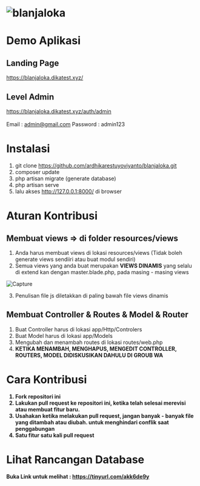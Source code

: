 # ![blanjaloka](https://user-images.githubusercontent.com/61740978/136319435-ace8163d-8fbd-4dc8-9b4f-b9ec2bd170ca.png)

# Demo Aplikasi
## Landing Page
https://blanjaloka.dikatest.xyz/
## Level Admin
https://blanjaloka.dikatest.xyz/auth/admin <br><br>
Email    : admin@gmail.com
Password : admin123 

# Instalasi
1. git clone https://github.com/ardhikarestuyoviyanto/blanjaloka.git
2. composer update
3. php artisan migrate (generate database)
4. php artisan serve
5. lalu akses http://127.0.0.1:8000/ di browser

# Aturan Kontribusi
## Membuat views => di folder resources/views
1. Anda harus membuat views di lokasi resources/views (Tidak boleh generate views sendiiri atau buat modul sendiri)
2. Semua views yang anda buat merupakan <b>VIEWS DINAMIS</b> yang selalu di extend kan dengan master.blade.php, pada masing - masing views
   
![Capture](https://user-images.githubusercontent.com/61740978/136487918-b7f9d868-a1c8-40ef-b7fd-da144aa44ca4.PNG)

3. Penulisan file js diletakkan di paling bawah file views dinamis

## Membuat Controller & Routes & Model & Router
1. Buat Controller harus di lokasi app/Http/Controlers
2. Buat Model harus di lokasi app/Models
3. Mengubah dan menambah routes di lokasi routes/web.php
4. <b>KETIKA MENAMBAH, MENGHAPUS, MENGEDIT CONTROLLER, ROUTERS, MODEL DIDISKUSIKAN DAHULU DI GROUB WA<b>
    
# Cara Kontribusi
1. Fork repositori ini
2. Lakukan pull request ke repositori ini, ketika telah selesai merevisi atau membuat fitur baru.
3. Usahakan ketika melakukan pull request, jangan banyak - banyak file yang ditambah atau diubah. untuk menghindari conflik saat penggabungan
4. Satu fitur satu kali pull request

# Lihat Rancangan Database
Buka Link untuk melihat : https://tinyurl.com/akk6de9y
   
